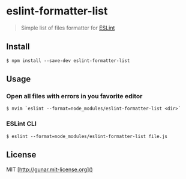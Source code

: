 # eslint-formatter-list

> Simple list of files formatter for [ESLint](http://eslint.org)

## Install

```
$ npm install --save-dev eslint-formatter-list
```


## Usage

### Open all files with errors in you favorite editor

```
$ nvim `eslint --format=node_modules/eslint-formatter-list <dir>`
```

### ESLint CLI

```
$ eslint --format=node_modules/eslint-formatter-list file.js
```

## License

MIT [http://gunar.mit-license.org]()
